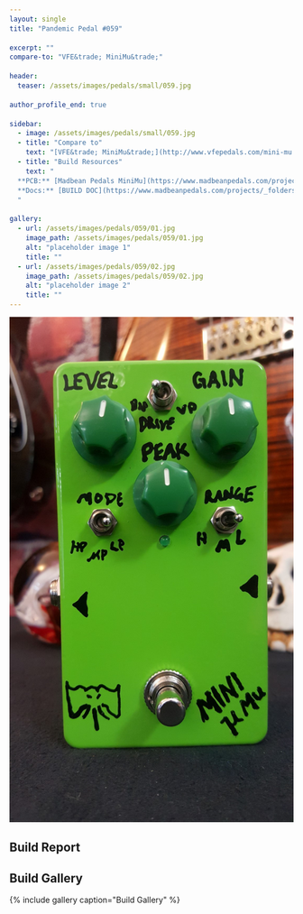 ```yaml
---
layout: single
title: "Pandemic Pedal #059"

excerpt: ""
compare-to: "VFE&trade; MiniMu&trade;"

header:
  teaser: /assets/images/pedals/small/059.jpg

author_profile_end: true

sidebar:
  - image: /assets/images/pedals/small/059.jpg
  - title: "Compare to"
    text: "[VFE&trade; MiniMu&trade;](http://www.vfepedals.com/mini-mu.html)"
  - title: "Build Resources"
    text: "
  **PCB:** [Madbean Pedals MiniMu](https://www.madbeanpedals.com/projects/index.html)<br>
  **Docs:** [BUILD DOC](https://www.madbeanpedals.com/projects/_folders/VFE/docs/VFE_MiniMu.zip)
  "

gallery:
  - url: /assets/images/pedals/059/01.jpg
    image_path: /assets/images/pedals/059/01.jpg
    alt: "placeholder image 1"
    title: ""
  - url: /assets/images/pedals/059/02.jpg
    image_path: /assets/images/pedals/059/02.jpg
    alt: "placeholder image 2"
    title: ""
---
```


[![header](/assets/images/pedals/059.jpg)](/assets/images/pedals/059.jpg)

## Build Report ##



## Build Gallery ##

{% include gallery caption="Build Gallery" %}